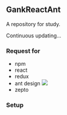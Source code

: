## GankReactAnt
A repository for study.

Continuous updating...

### Request for
- npm
- react
- redux
- ant design ![](https://github.com/ant-design/ant-design)
- zepto

### Setup


